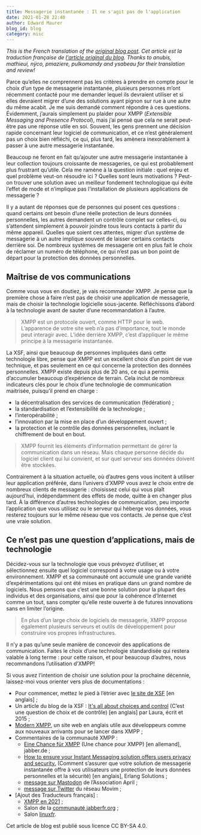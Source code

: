 ```yaml
---
title: Messagerie instantanée : Il ne s'agit pas de l'application
date: 2021-01-28 22:40
author: Edward Maurer
blog_id: blog
category: misc
---
```


_This is the French translation of the [original blog post](https://xmpp.org/2021/01/instant-messaging-its-not-about-the-app/)._
_Cet article est la traduction française de [l'article original du blog](https://xmpp.org/2021/01/instant-messaging-its-not-about-the-app/)._
_Thanks to anubis, mathieui, nÿco, pmaziere, pulkomandy and ysabeau for their translation and review!_

Parce qu’elles ne comprennent pas les critères à prendre en compte pour le choix d’un type de messagerie instantanée, plusieurs 
personnes m’ont récemment contacté pour me demander lequel ils devraient utiliser et si elles devraient migrer d’une des solutions
ayant pignon sur rue à une autre du même acabit. Je me suis demandé comment répondre à ces questions. Évidemment, j’aurais simplement
pu plaider pour XMPP (_Extensible Messaging and Presence Protocol_), mais j’ai pensé que cela ne serait peut-être pas une réponse
utile en soi. Souvent, les gens prennent une décision rapide concernant leur logiciel de communication, et ce n’est généralement pas
un choix bien réfléchi, ce qui, plus tard, les amènera inexorablement à passer à une autre messagerie instantanée.

Beaucoup ne feront en fait qu’ajouter une autre messagerie instantanée à leur collection toujours croissante de messageries, ce qui
est probablement plus frustrant qu’utile. Cela me ramène à la question initiale : quel enjeu et quel problème veut-on résoudre ici ?
Quelles sont leurs motivations ? Peut-on trouver une solution avec un meilleur fondement technologique qui évite l’effet de mode et
n’implique pas l’installation de plusieurs applications de messagerie ?

Il y a autant de réponses que de personnes qui posent ces questions : quand certains ont besoin d’une réelle protection de leurs 
données personnelles, les autres demandent un contrôle complet sur celles-ci, ou s’attendent simplement à pouvoir joindre tous leurs
contacts à partir du même appareil. Quelles que soient ces attentes, migrer d’un système de messagerie à un autre implique souvent de
laisser certains contacts derrière soi. De nombreux systèmes de messagerie ont en plus fait le choix de réclamer un numéro de téléphone,
ce qui n’est pas un bon point de départ pour la protection des données personnelles.

## Maîtrise de vos communications

Comme vous vous en doutiez, je vais recommander XMPP. Je pense que la première chose à faire n’est pas de choisir une application de
messagerie, mais de choisir la technologie logicielle sous-jacente. Réfléchissons d’abord à la technologie avant de sauter d’une
recommandation à l’autre.

> XMPP est un protocole ouvert, comme HTTP pour le web. L’apparence de votre site web n’a pas d’importance, tout le monde peut interagir avec.
L’idée derrière XMPP, c’est d’appliquer le même principe à la messagerie instantanée. 

La XSF, ainsi que beaucoup de personnes impliquées dans cette technologie libre, pense que XMPP est un excellent choix d’un point de vue
technique, et pas seulement en ce qui concerne la protection des données personnelles. XMPP existe depuis plus de 20 ans, ce qui a permis
d’accumuler beaucoup d’expérience de terrain. Cela inclut de nombreux indicateurs clés pour le choix d’une technologie de communication
maitrisée, puisqu’il prend en charge :

* la décentralisation des services de communication (fédération) ;
* la standardisation et l’extensibilité de la technologie ;
* l’interopérabilité ;
* l’innovation par la mise en place d’un développement ouvert ;
* la protection et le contrôle des données personnelles, incluant le chiffrement de bout en bout.

> XMPP fournit les éléments d’information permettant de gérer la communication dans un réseau. Mais chaque personne décide du logiciel
client qui lui convient, et sur quel serveur ses données doivent être stockées.

Contrairement à la situation actuelle, où d’autres gens vous incitent à utiliser leur application préférée, dans l’univers d’XMPP vous
avez le choix entre de nombreux clients de messagerie : choisissez celui qui vous plaît aujourd’hui, indépendamment des effets de mode,
quitte à en changer plus tard. À la différence d’autres technologies de communication, peu importe l’application que vous utilisez ou le
serveur qui héberge vos données, vous resterez toujours sur le même réseau que vos contacts. Je pense que c’est une vraie solution.

## Ce n’est pas une question d’applications, mais de technologie

Décidez-vous sur la technologie que vous prévoyez d’utiliser, et sélectionnez ensuite quel logiciel correspond à votre usage ou à votre
environnement. XMPP et sa communauté ont accumulé une grande variété d’expérimentations qui ont été mises en pratique dans un grand nombre 
de logiciels. Nous pensons que c’est une bonne solution pour la plupart des individus et des organisations, ainsi que pour la cohérence
d’Internet comme un tout, sans compter qu’elle reste ouverte à de futures innovations sans en limiter l’origine.

> En plus d’un large choix de logiciels de messagerie, XMPP propose également plusieurs serveurs et outils de développement pour construire
vos propres infrastructures.

Il n’y a pas qu’une seule manière de concevoir des applications de communication. Faites le choix d’une technologie standardisée qui restera
valable à long terme : pour cette raison, et pour beaucoup d’autres, nous recommandons l’utilisation d’XMPP!

Si vous avez l’intention de choisir une solution pour la prochaine décennie, laissez-moi vous orienter vers plus de documentations :

* Pour commencer, mettez le pied à l’étrier avec [le site de XSF](https://xmpp.org/getting-started/) [en anglais] ;
* Un article du blog de la XSF : [It's all about choices and control](https://xmpp.org/2015/01/its-all-about-choices-and-control/) (C’est une question de choix et de contrôle) [en anglais] par Laura, écrit et 2015 ;
* [Modern XMPP](https://docs.modernxmpp.org/), un site web en anglais utile aux développeurs comme aux nouveaux arrivants pour se lancer dans XMPP ;
* Commentaires de la communauté XMPP :
    * [Eine Chance für XMPP](https://www.jabber.de/eine-chance-fuer-xmpp/) (Une chance pour XMPP) [en allemand], jabber.de ;
    * [How to ensure your Instant Messaging solution offers users privacy and security.](https://www.erlang-solutions.com/blog/how-to-ensure-your-instant-messaging-solution-offers-users-privacy-and-security.html) (Comment s’assurer que votre solution de messagerie instantanée offre à vos utilisateurs une protection de leurs données personnelles et la sécurité) [en anglais], Erlang Solutions ;
    * [message sur Mastodon](https://pouet.april.org/@aprilorg/105520799332659637) de l’Association April ;
    * [message sur Twitter](https://twitter.com/MovimNetwork/status/1351138046029279239) du réseau Movim ;
* [Ajout des Traducteurs français] :
    * [XMPP en 2021](https://linuxfr.org/users/mathieui/journaux/xmpp-en-2021) ;
    * Salon de la [communauté jabberfr.org](https://chat.jabberfr.org/converse.js/jabberfr@chat.jabberfr.org) ;
    * Salon [linuxfr](https://chat.jabberfr.org/converse.js/linuxfr@chat.jabberfr.org).

Cet article de blog est publié sous licence CC BY-SA 4.0.
